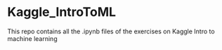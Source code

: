 # Kaggle_IntroToML
This repo contains all the .ipynb files of the exercises on Kaggle Intro to machine learning 
